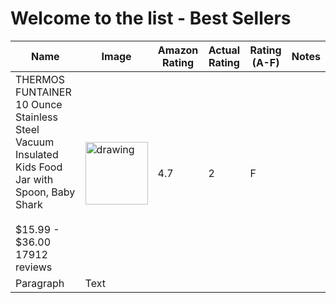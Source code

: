 # Welcome to the list - Best Sellers

| Name      | Image | Amazon Rating  | Actual Rating | Rating (A-F) | Notes |
| ----------- | -----------  | -----------  | ----------- | ----------- | ----------- |
| THERMOS FUNTAINER 10 Ounce Stainless Steel Vacuum Insulated Kids Food Jar with Spoon, Baby Shark <br><br>$15.99 - $36.00<br>17912 reviews |<img src="https://images-na.ssl-images-amazon.com/images/I/71cj7LSaS9L._AC_UL900_SR900,600_.jpg" alt="drawing" width="100"/>     | 4.7 | 2 | F | |
| Paragraph   | Text        | | | |


